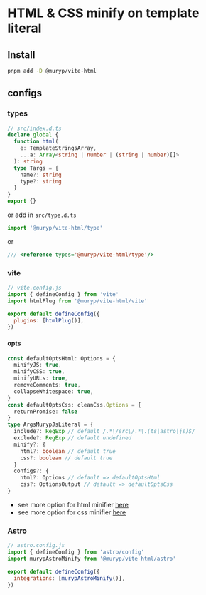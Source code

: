 # HTML & CSS minify on template literal

## Install

```bash
pnpm add -D @muryp/vite-html
```

## configs

### types

```typescript
// src/index.d.ts
declare global {
  function html(
    e: TemplateStringsArray,
    ...a: Array<string | number | (string | number)[]>
  ): string
  type Targs = {
    name?: string
    type?: string
  }
}
export {}
```

or add in `src/type.d.ts`

```typescript
import '@muryp/vite-html/type'
```
or
```typescript
/// <reference types='@muryp/vite-html/type'/>
```

### vite

```javascript
// vite.config.js
import { defineConfig } from 'vite'
import htmlPlug from '@muryp/vite-html/vite'

export default defineConfig({
  plugins: [htmlPlug()],
})
```

#### opts

```ts
const defaultOptsHtml: Options = {
  minifyJS: true,
  minifyCSS: true,
  minifyURLs: true,
  removeComments: true,
  collapseWhitespace: true,
}
const defaultOptsCss: cleanCss.Options = {
  returnPromise: false
}
type ArgsMurypJsLiteral = {
  include?: RegExp // default /.*\/src\/.*\.(ts|astro|js)$/
  exclude?: RegExp // default undefined
  minify?: {
    html?: boolean // default true
    css?: boolean // default true
  }
  configs?: {
    html?: Options // default => defaultOptsHtml
    css?: OptionsOutput // default => defaultOptsCss
}

```

- see more option for html minifier [here](https://www.npmjs.com/package/html-minifier-terser)
- see more option for css minifier [here](https://www.npmjs.com/package/clean-css)

### Astro

```javascript
// astro.config.js
import { defineConfig } from 'astro/config'
import murypAstroMinify from '@muryp/vite-html/astro'

export default defineConfig({
  integrations: [murypAstroMinify()],
})
```